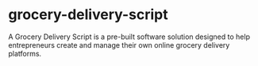 # grocery-delivery-script
A Grocery Delivery Script is a pre-built software solution designed to help entrepreneurs create and manage their own online grocery delivery platforms.
